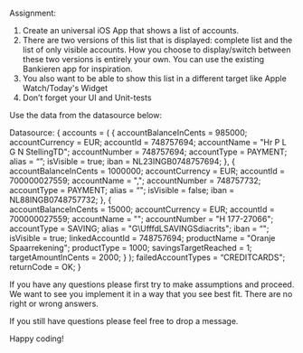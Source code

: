 Assignment:
 
1. Create an universal iOS App that shows a list of accounts.
2. There are two versions of this list that is displayed: complete list and the list of only visible accounts. How you choose to display/switch between these two versions is entirely your own. You can use the existing Bankieren app for inspiration.
3. You also want to be able to show this list in a different target like Apple Watch/Today's Widget
4. Don’t forget your UI and Unit-tests

Use the data from the datasource below:
 
Datasource:
{
    accounts =     (
                {
            accountBalanceInCents = 985000;
            accountCurrency = EUR;
            accountId = 748757694;
            accountName = "Hr P L G N StellingTD";
            accountNumber = 748757694;
            accountType = PAYMENT;
            alias = “”;
    isVisible = true;
            iban = NL23INGB0748757694;
        },
        {
            accountBalanceInCents = 1000000;
            accountCurrency = EUR;
            accountId = 700000027559;
            accountName = ",";
            accountNumber = 748757732;
            accountType = PAYMENT;
            alias = “";
    isVisible = false;
            iban = NL88INGB0748757732;
        },
        {      
            accountBalanceInCents = 15000;
            accountCurrency = EUR;
            accountId = 700000027559;
            accountName = "";
            accountNumber = "H 177-27066";
            accountType = SAVING;
            alias = "G\UfffdLSAVINGSdiacrits";
            iban = “";
    isVisible = true;
            linkedAccountId = 748757694;
            productName = "Oranje Spaarrekening";
            productType = 1000;
            savingsTargetReached = 1;
            targetAmountInCents = 2000;
        }
    );
    failedAccountTypes = “CREDITCARDS";
    returnCode = OK;
}
 
If you have any questions please first try to make assumptions and proceed.
We want to see you implement it in a way that you see best fit.
There are no right or wrong answers.
 
If you still have questions please feel free to drop a message.
 
Happy coding! 
